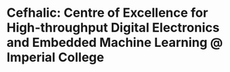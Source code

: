 # Cefhalic: Centre of Excellence for High-throughput Digital Electronics and Embedded Machine Learning @ Imperial College

